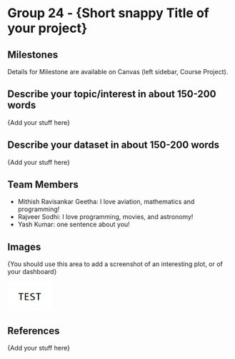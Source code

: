 # Group 24 - {Short snappy Title of your project}

## Milestones

Details for Milestone are available on Canvas (left sidebar, Course Project).

## Describe your topic/interest in about 150-200 words

{Add your stuff here}

## Describe your dataset in about 150-200 words

{Add your stuff here}

## Team Members

- Mithish Ravisankar Geetha: I love aviation, mathematics and programming!
- Rajveer Sodhi: I love programming, movies, and astronomy!
- Yash Kumar: one sentence about you!

## Images

{You should use this area to add a screenshot of an interesting plot, or of your dashboard}

<img src ="images/test.png" width="100px">

## References

{Add your stuff here}



